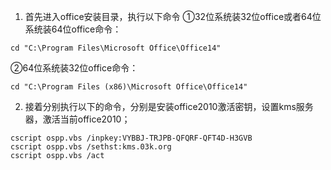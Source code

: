 1. 首先进入office安装目录，执行以下命令
①32位系统装32位office或者64位系统装64位office命令：
```
cd "C:\Program Files\Microsoft Office\Office14"
```
②64位系统装32位office命令：
```
cd "C:\Program Files (x86)\Microsoft Office\Office14"
```
2. 接着分别执行以下的命令，分别是安装office2010激活密钥，设置kms服务器，激活当前office2010；
```
cscript ospp.vbs /inpkey:VYBBJ-TRJPB-QFQRF-QFT4D-H3GVB
cscript ospp.vbs /sethst:kms.03k.org
cscript ospp.vbs /act
```
